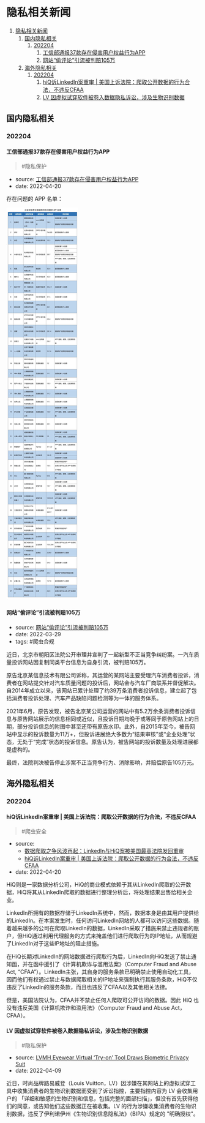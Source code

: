 <!--
 * @Author: Kyle Zhang
 * @Date: 2022-04-20 20:04:58
 * @LastEditors: Kyle Zhang
 * @LastEditTime: 2022-04-22 16:40:18
 * @FilePath: /awesome-privacy-chinese/news.md
 * @Description: 
-->

# 隐私相关新闻

1. [隐私相关新闻](#隐私相关新闻)
    1. [国内隐私相关](#国内隐私相关)
        1. [202204](#202204)
            1. [工信部通报37款存在侵害用户权益行为APP](#工信部通报37款存在侵害用户权益行为app)
            2. [网站“偷评论”引流被判赔105万](#网站偷评论引流被判赔105万)
    2. [海外隐私相关](#海外隐私相关)
        1. [202204](#202204-1)
            1. [hiQ诉LinkedIn案重审 | 美国上诉法院：爬取公开数据的行为合法，不违反CFAA](#hiq诉linkedin案重审--美国上诉法院爬取公开数据的行为合法不违反cfaa)
            2. [LV 因虚拟试穿软件被卷入数据隐私诉讼，涉及生物识别数据](#lv-因虚拟试穿软件被卷入数据隐私诉讼涉及生物识别数据)

## 国内隐私相关

### 202204

#### 工信部通报37款存在侵害用户权益行为APP

> #隐私保护

- source: [工信部通报37款存在侵害用户权益行为APP](https://www.cnii.com.cn/gxdt/202204/t20220421_374546.html)
- date: 2022-04-20

存在问题的 APP 名单：

![problem-app-list](./files/assets/problem-app-list.jpeg)
#### 网站“偷评论”引流被判赔105万

- source: [网站“偷评论”引流被判赔105万](http://www.ce.cn/culture/gd/202204/06/t20220406_37463685.shtml)
- date: 2022-03-29
- tags: #爬虫合规

近日，北京市朝阳区法院公开审理并宣判了一起新型不正当竞争纠纷案。一汽车质量投诉网站因复制同类平台信息为自身引流，被判赔105万。

原告北京某信息技术有限公司诉称，其运营的某网站主要受理汽车消费者投诉，消费者在网站提交针对汽车质量问题的投诉后，网站会与汽车厂商联系并督促解决。自2014年成立以来，该网站已累计处理了约39万条消费者投诉信息，建立起了包括消费者投诉处理、汽车产品缺陷问题检测等为一体的服务体系。

2021年6月，原告发现，被告北京某公司运营的网站中有5.2万余条消费者投诉信息与原告网站展示的信息相同或近似，且投诉日期均晚于或等同于原告网站上的日期，部分投诉信息的附图中甚至还带有原告水印。此外，自2015年至今，被告网站中显示的投诉数量为11万+，但投诉进展绝大多数为“结果审核”或“企业处理”状态，无处于“完成”状态的投诉信息。原告认为，被告网站的投诉数量及处理进展都是虚构的。

最终，法院判决被告停止涉案不正当竞争行为、消除影响，并赔偿原告105万元。

## 海外隐私相关

### 202204

#### hiQ诉LinkedIn案重审 | 美国上诉法院：爬取公开数据的行为合法，不违反CFAA

> #爬虫安全

- source:
    - [数据爬取之争风波再起：LinkedIn与HiQ案被美国最高法院发回重审](http://www.tylaw.com.cn/cn/news_content.aspx?contentID=00000000000000003025&Lan=CN&MenuID=00000000000000000006)
    - [hiQ诉LinkedIn案重审 | 美国上诉法院：爬取公开数据的行为合法，不违反CFAA](https://posts.careerengine.us/p/626031b9d553240f9219d185?from=latest-posts-panel&type=title)
- date: 2022-04-20

HiQ则是一家数据分析公司，HiQ的商业模式依赖于其从LinkedIn爬取的公开数据，HiQ将其从LinkedIn爬取的数据进行整理分析后，将处理结果出售给相关企业。

LinkedIn所拥有的数据存储于LinkedIn系统中，然而，数据本身是由其用户提供给的LinkedIn。在本案发生时，任何访问LinkedIn网站的人都可以访问这些数据。随着越来越多的公司在爬取LinkedIn的数据，LinkedIn采取了措施来禁止违规者的账户，但HiQ通过利用代理服务的方式来掩盖他们进行爬取行为的IP地址，从而规避了LinkedIn对于这些IP地址的阻止措施。

在HiQ长期对LinkedIn的网站数据进行爬取行为后，LinkedIn向HiQ发送了禁止通知函，并在函中援引了《计算机欺诈与滥用法案》（Computer Fraud and Abuse Act, “CFAA”）。LinkedIn主张，其自身的服务条款已明确禁止使用自动化工具，因而他们有权通过禁止与数据爬取相关的IP地址来强制执行其服务条款，HiQ不仅违反了LinkedIn的服务条款，而且也违反了CFAA以及其他相关法律。

但是，美国法院认为，CFAA并不禁止任何人爬取可公开访问的数据。因此 HiQ 也没有违反美国《计算机欺诈和滥用法》（Computer Fraud and Abuse Act，CFAA）。

#### LV 因虚拟试穿软件被卷入数据隐私诉讼，涉及生物识别数据

> #隐私保护

- source: [LVMH Eyewear Virtual ‘Try-on’ Tool Draws Biometric Privacy Suit](https://www.bloomberg.com/news/articles/2022-04-09/lvmh-eyewear-virtual-try-on-tool-draws-biometric-privacy-suit)
- date: 2022-04-09

近日，时尚品牌路易威登（Louis Vuitton，LV）因涉嫌在其网站上的虚拟试穿工具中收集消费者的生物识别数据而受到了诉讼指控，主要指控内容为 LV 会收集用户的 「详细和敏感的生物识别和信息，包括完整的面部扫描」，但没有首先获得他们的同意，或告知他们这些数据正在被收集。LV 的行为涉嫌收集消费者的生物识别数据，违反了伊利诺伊州《生物识别信息隐私法》（BIPA）规定的 "明确授权"。

